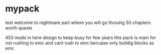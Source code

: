 # mypack
test
welcome to nightmare part
where you will go throuhg 50 chapters worth quests

453 mods in here design to keep busy for few years
this pack is main for not rushing to emc
and cant rush to emc becuase only buildig blocks as emc 
